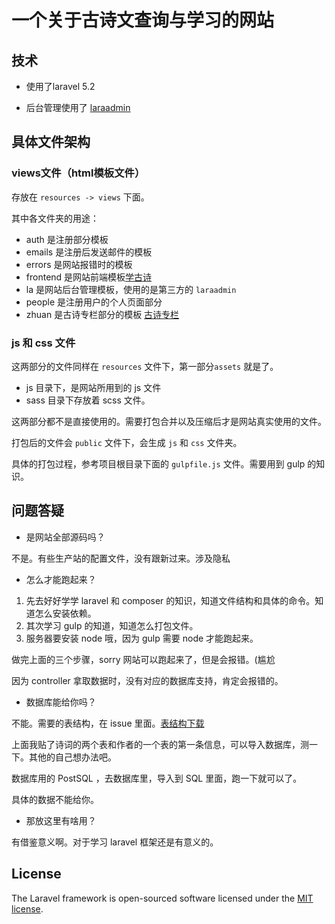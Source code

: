 # 一个关于古诗文查询与学习的网站

## 技术

* 使用了laravel 5.2

* 后台管理使用了 [laraadmin](https://github.com/dwijitsolutions/laraadmin)

## 具体文件架构

### views文件（html模板文件）

存放在 `resources -> views` 下面。

其中各文件夹的用途：

- auth 是注册部分模板
- emails 是注册后发送邮件的模板
- errors 是网站报错时的模板
- frontend 是网站前端模板[学古诗](xuegushi.cn)
- la 是网站后台管理模板，使用的是第三方的 `laraadmin`
- people 是注册用户的个人页面部分
- zhuan 是古诗专栏部分的模板 [古诗专栏](zhuanlan.xuegushi.cn)

### js 和 css 文件

这两部分的文件同样在 `resources` 文件下，第一部分`assets` 就是了。

- js 目录下，是网站所用到的 js 文件
- sass 目录下存放着 scss 文件。

这两部分都不是直接使用的。需要打包合并以及压缩后才是网站真实使用的文件。

打包后的文件会 `public` 文件下，会生成 `js` 和 `css` 文件夹。

具体的打包过程，参考项目根目录下面的 `gulpfile.js` 文件。需要用到 gulp 的知识。

## 问题答疑

- 是网站全部源码吗？

不是。有些生产站的配置文件，没有跟新过来。涉及隐私

- 怎么才能跑起来？

1. 先去好好学学 laravel 和 composer 的知识，知道文件结构和具体的命令。知道怎么安装依赖。
2. 其次学习 gulp 的知道，知道怎么打包文件。
3. 服务器要安装 node 哦，因为 gulp 需要 node 才能跑起来。

做完上面的三个步骤，sorry 网站可以跑起来了，但是会报错。(尴尬

因为 controller 拿取数据时，没有对应的数据库支持，肯定会报错的。

- 数据库能给你吗？

不能。需要的表结构，在 issue 里面。[表结构下载](https://github.com/johnnyzhang1992/xuegushi/issues/1)

上面我贴了诗词的两个表和作者的一个表的第一条信息，可以导入数据库，测一下。其他的自己想办法吧。

数据库用的 PostSQL ，去数据库里，导入到 SQL 里面，跑一下就可以了。

具体的数据不能给你。

- 那放这里有啥用？

有借鉴意义啊。对于学习 laravel 框架还是有意义的。

## License

The Laravel framework is open-sourced software licensed under the [MIT license](http://opensource.org/licenses/MIT).
